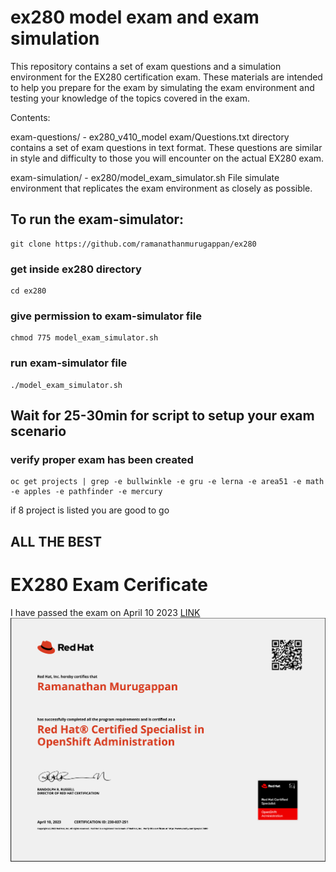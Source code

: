# ex280 model exam and  exam simulation

This repository contains a set of exam questions and a simulation environment for the EX280 certification exam. These materials are intended to help you prepare for the exam by simulating the exam environment and testing your knowledge of the topics covered in the exam.

Contents:

exam-questions/ - ex280_v410_model exam/Questions.txt directory contains a set of exam questions in text format. These questions are similar in style and difficulty to those you will encounter on the actual EX280 exam.

exam-simulation/ - ex280/model_exam_simulator.sh File simulate environment that replicates the exam environment as closely as possible. 

## To run the exam-simulator:
```shell
git clone https://github.com/ramanathanmurugappan/ex280
```
### get inside ex280 directory
```shell
cd ex280
```
### give permission to exam-simulator file
```shell
chmod 775 model_exam_simulator.sh
```
### run exam-simulator file
```shell
./model_exam_simulator.sh
```
## Wait for 25-30min for script to setup your exam scenario

### verify proper exam has been created
```shell
oc get projects | grep -e bullwinkle -e gru -e lerna -e area51 -e math -e apples -e pathfinder -e mercury
```
if 8 project is listed you are good to go

## ALL THE BEST 

# EX280 Exam Cerificate
I have passed the exam on April 10 2023 [LINK](https://www.credly.com/badges/45ce2f1f-f165-4b63-9847-84b3ad080282/public_url)
<img src="EX280 Exam Certificate.png" >







